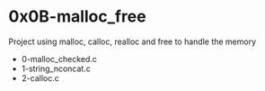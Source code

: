 # 0x0B-malloc_free

Project using malloc, calloc, realloc and free to handle the memory 

  - 0-malloc_checked.c
  - 1-string_nconcat.c
  - 2-calloc.c



